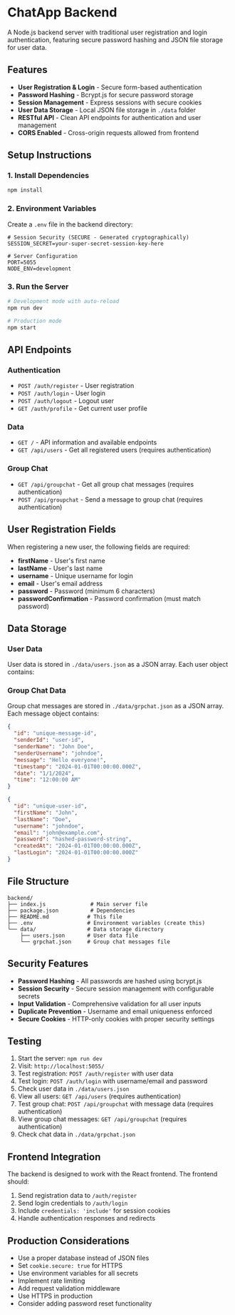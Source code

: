 # ChatApp Backend

A Node.js backend server with traditional user registration and login authentication, featuring secure password hashing and JSON file storage for user data.

## Features

- **User Registration & Login** - Secure form-based authentication
- **Password Hashing** - Bcrypt.js for secure password storage
- **Session Management** - Express sessions with secure cookies
- **User Data Storage** - Local JSON file storage in `./data` folder
- **RESTful API** - Clean API endpoints for authentication and user management
- **CORS Enabled** - Cross-origin requests allowed from frontend

## Setup Instructions

### 1. Install Dependencies

```bash
npm install
```

### 2. Environment Variables

Create a `.env` file in the backend directory:

```env
# Session Security (SECURE - Generated cryptographically)
SESSION_SECRET=your-super-secret-session-key-here

# Server Configuration
PORT=5055
NODE_ENV=development
```

### 3. Run the Server

```bash
# Development mode with auto-reload
npm run dev

# Production mode
npm start
```

## API Endpoints

### Authentication
- `POST /auth/register` - User registration
- `POST /auth/login` - User login
- `POST /auth/logout` - Logout user
- `GET /auth/profile` - Get current user profile

### Data
- `GET /` - API information and available endpoints
- `GET /api/users` - Get all registered users (requires authentication)

### Group Chat
- `GET /api/groupchat` - Get all group chat messages (requires authentication)
- `POST /api/groupchat` - Send a message to group chat (requires authentication)

## User Registration Fields

When registering a new user, the following fields are required:

- **firstName** - User's first name
- **lastName** - User's last name
- **username** - Unique username for login
- **email** - User's email address
- **password** - Password (minimum 6 characters)
- **passwordConfirmation** - Password confirmation (must match password)

## Data Storage

### User Data
User data is stored in `./data/users.json` as a JSON array. Each user object contains:

### Group Chat Data
Group chat messages are stored in `./data/grpchat.json` as a JSON array. Each message object contains:

```json
{
  "id": "unique-message-id",
  "senderId": "user-id",
  "senderName": "John Doe",
  "senderUsername": "johndoe",
  "message": "Hello everyone!",
  "timestamp": "2024-01-01T00:00:00.000Z",
  "date": "1/1/2024",
  "time": "12:00:00 AM"
}
```

```json
{
  "id": "unique-user-id",
  "firstName": "John",
  "lastName": "Doe",
  "username": "johndoe",
  "email": "john@example.com",
  "password": "hashed-password-string",
  "createdAt": "2024-01-01T00:00:00.000Z",
  "lastLogin": "2024-01-01T00:00:00.000Z"
}
```

## File Structure

```
backend/
├── index.js              # Main server file
├── package.json          # Dependencies
├── README.md            # This file
├── .env                 # Environment variables (create this)
└── data/                # Data storage directory
    ├── users.json       # User data file
    └── grpchat.json     # Group chat messages file
```

## Security Features

- **Password Hashing** - All passwords are hashed using bcrypt.js
- **Session Security** - Secure session management with configurable secrets
- **Input Validation** - Comprehensive validation for all user inputs
- **Duplicate Prevention** - Username and email uniqueness enforced
- **Secure Cookies** - HTTP-only cookies with proper security settings

## Testing

1. Start the server: `npm run dev`
2. Visit: `http://localhost:5055/`
3. Test registration: `POST /auth/register` with user data
4. Test login: `POST /auth/login` with username/email and password
5. Check user data in `./data/users.json`
6. View all users: `GET /api/users` (requires authentication)
7. Test group chat: `POST /api/groupchat` with message data (requires authentication)
8. View group chat messages: `GET /api/groupchat` (requires authentication)
9. Check chat data in `./data/grpchat.json`

## Frontend Integration

The backend is designed to work with the React frontend. The frontend should:

1. Send registration data to `/auth/register`
2. Send login credentials to `/auth/login`
3. Include `credentials: 'include'` for session cookies
4. Handle authentication responses and redirects

## Production Considerations

- Use a proper database instead of JSON files
- Set `cookie.secure: true` for HTTPS
- Use environment variables for all secrets
- Implement rate limiting
- Add request validation middleware
- Use HTTPS in production
- Consider adding password reset functionality
